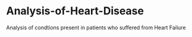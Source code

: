 # Analysis-of-Heart-Disease
Analysis of condtions present in patients who suffered from Heart Failure
